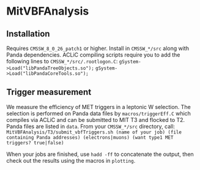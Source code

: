 # MitVBFAnalysis

## Installation
Requires `CMSSW_8_0_26_patch1` or higher. Install in `CMSSW_*/src` along with Panda dependencies.
ACLiC compiling scripts require you to add the following lines to `CMSSW_*/src/.rootlogon.C`:
`gSystem->Load("libPandaTreeObjects.so");`
`gSystem->Load("libPandaCoreTools.so");`

## Trigger measurement
We measure the efficiency of MET triggers in a leptonic W selection. The selection is performed on Panda data files by `macros/triggerEff.C` which compiles via ACLiC and can be submitted to MIT T3 and flocked to T2. Panda files are listed in `data`. From your `CMSSW_*/src` directory, call:
`MitVBFAnalysis/T3/submit_vbfTriggers.sh (name of your job) (file containing Panda addresses) (electrons|muons) (want type1 MET triggers? true|false)`

When your jobs are finished, use `hadd -ff` to concatenate the output, then check out the results using the macros in `plotting`.

